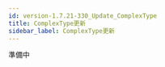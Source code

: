 ```yaml
---
id: version-1.7.21-330_Update_ComplexType
title: ComplexType更新
sidebar_label: ComplexType更新
---
```



準備中


